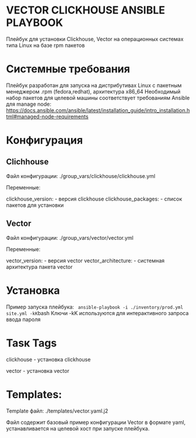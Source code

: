 

# VECTOR CLICKHOUSE ANSIBLE PLAYBOOK

Плейбук для установки Clickhouse, Vector на операционных системах типа Linux на базе rpm пакетов

# Системные требования

Плейбук разработан для запуска на дистрибутивах Linux с пакетным менеджером .rpm (fedora,redhat), архитектура x86_64
Необходимый набор пакетов для целевой машины соответствует требованиям Ansible для manage node:
https://docs.ansible.com/ansible/latest/installation_guide/intro_installation.html#managed-node-requirements

# Конфигурация

## Clichhouse

Файл конфигурации:
./group_vars/clickhouse/clickhouse.yml

Переменные:

clickhouse_version: - версия clickhouse
clickhouse_packages: - список пакетов для установки

## Vector

Файл конфигурации:
./group_vars/vector/vector.yml

Переменные:

vector_version: - версия vector
vector_architecture: - системная архитектура пакета vector

# Установка

Пример запуска плейбука:
``` ansible-playbook -i ./inventory/prod.yml site.yml -kK```bash
Ключи -kK используются для интерактивного запроса ввода пароля

# Tasк Tags

clickhouse - установка clickhouse

vector - установка vector

# Templates:

Template файл:
./templates/vector.yaml.j2

Файл содержит базовый пример конфигурации Vector в формате yaml, устанавливается на целевой хост при запуске плейбука.
